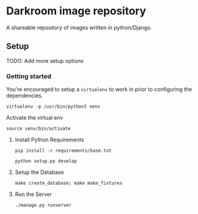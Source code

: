 # Darkroom image repository

A shareable repository of images written in python/Django.  

## Setup

TODO: Add more setup options

### Getting started

You're encouraged to setup a `virtualenv` to work in prior to configuring the dependencies.

    virtualenv -p /usr/bin/python3 venv

Activate the virtual env

    source venv/bin/activate

1. Install Python Requirements

       pip install -r requirements/base.txt

       python setup.py develop


2. Setup the Database

       make create_database; make make_fixtures

3. Run the Server

       ./manage.py runserver
